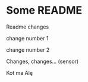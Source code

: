 # Some README

Readme changes

change number 1

change number 2

Changes, changes... (sensor)

Kot ma Alę